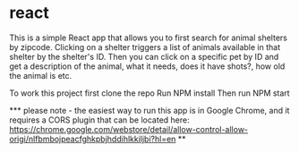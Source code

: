 # react

This is a simple React app that allows you to first search for animal shelters by zipcode. 
Clicking on a shelter triggers a list of animals available in that shelter by the shelter's ID. 
Then you can click on a specific pet by ID and get a description of the animal, what it needs, does it have shots?, how old the animal is etc.

To work this project first clone the repo Run NPM install Then run NPM start

*** please note - the easiest way to run this app is in Google Chrome, and it requires a CORS plugin that can be located here: https://chrome.google.com/webstore/detail/allow-control-allow-origi/nlfbmbojpeacfghkpbjhddihlkkiljbi?hl=en **
